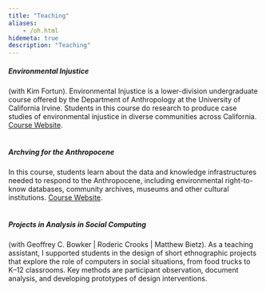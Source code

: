 ```yaml
---
title: "Teaching"
aliases:
    - /oh.html
hidemeta: true
description: "Teaching"
---
```


##### Environmental Injustice
(with Kim Fortun). Environmental Injustice is a lower-division undergraduate course offered by the Department of Anthropology at the University of California Irvine. Students in this course do research to produce case studies of environmental injustice in diverse communities across California. [Course Website](https://disaster-sts-network.org/content/anthro-25a-environmental-injustice/essay).
\
&nbsp;
##### Archving for the Anthropocene
In this course, students learn about the data and knowledge infrastructures needed to respond to the Anthropocene, including environmental right-to-know databases, community archives, museums and other cultural institutions. [Course Website](https://disaster-sts-network.org/content/archiving-anthropocene-2021/essay).
\
&nbsp;
##### Projects in Analysis in Social Computing
(with Geoffrey C. Bowker | Roderic Crooks | Matthew Bietz). As a teaching assistant, I supported students in the design of short ethnographic projects that explore the role of computers in social situations, from food trucks to K–12 classrooms. Key methods are participant observation, document analysis, and developing prototypes of design interventions.
\
&nbsp;

